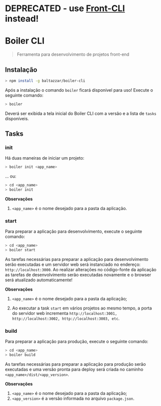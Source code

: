 # DEPRECATED - use [Front-CLI](https://front-cli.github.io) instead!

# Boiler CLI
> Ferramenta para desenvolvimento de projetos front-end

## Instalação

```bash
> npm install -g baltazzar/boiler-cli
```

Após a instalação o comando `boiler` ficará disponível para uso! Execute o seguinte comando:

```bash
> boiler
```

Deverá ser exibida a tela inicial do Boiler CLI com a versão e a lista de `tasks` disponíveis.

## Tasks

### init

Há duas maneiras de iniciar um projeto:

```bash
> boiler init <app_name>
```

... ou:

```bash
> cd <app_name>
> boiler init
```

**Observações**

1. `<app_name>` é o nome desejado para a pasta da aplicação.

### start

Para preparar a aplicação para desenvolvimento, execute o seguinte comando:

```bash
> cd <app_name>
> boiler start
```

As tarefas necessárias para preparar a aplicação para desenvolvimento serão executadas e um servidor web será instanciado no endereço: `http://localhost:3000`.
Ao realizar alterações no código-fonte da aplicação as tarefas de desenvolvimento serão executadas novamente e o browser será atualizado automaticamente!

**Observações**

1. `<app_name>` é o nome desejado para a pasta da aplicação;

2. Ao executar a task `start` em vários projetos ao mesmo tempo, a porta do servidor web incrementa `http://localhost:3001, http://localhost:3002, http://localhost:3003, etc`.

### build

Para preparar a aplicação para produção, execute o seguinte comando:

```bash
> cd <app_name>
> boiler build
```

As tarefas necessárias para preparar a aplicação para produção serão executadas e uma versão pronta para deploy será criada no caminho `<app_name>/dist/<app_version>`.

**Observações**

1. `<app_name>` é o nome desejado para a pasta da aplicação;
2. `<app_version>` é a versão informada no arquivo `package.json`.
